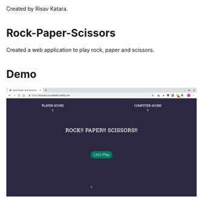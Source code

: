 Created by Risav Katara.
# Rock-Paper-Scissors
Created a web application to play rock, paper and scissors.<br>

# Demo
![](rock_demo.gif)
